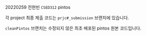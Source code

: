 20220259 전현빈 `CSED312` pintos

각 project 최종 제출 코드는 `prjc#_submission` 브랜치에 있습니다.

`cleanPintos` 브랜치는 수정되지 않은 최초 배포된 pintos 원본 코드입니다.



